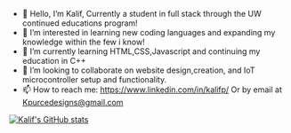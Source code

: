 - 👋 Hello, I’m Kalif, Currently a student in full stack through the UW continued educations program!
- 👀 I’m interested in learning new coding languages and expanding my knowledge within the few i know!
- 🌱 I’m currently learning HTML,CSS,Javascript and continuing my education in C++
- 💞️ I’m looking to collaborate on website design,creation, and IoT microcontroller setup and functionality.
- 📫 How to reach me: https://www.linkedin.com/in/kalifp/  Or by email at Kpurcedesigns@gmail.com

<!---
Unconditionallove47/Unconditionallove47 is a ✨ special ✨ repository because its `README.md` (this file) appears on your GitHub profile.
You can click the Preview link to take a look at your changes.
--->
[![Kalif's GitHub stats](https://github-readme-stats.vercel.app/api?username=Unconditionallove47)](https://github.com/Unconditionallove47/github-readme-stats)
